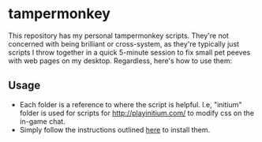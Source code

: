 tampermonkey
============

This repository has my personal tampermonkey scripts. They're not concerned with being brilliant or cross-system, as they're typically just scripts I throw together in a quick 5-minute session to fix small pet peeves with web pages on my desktop. Regardless, here's how to use them:

## Usage

* Each folder is a reference to where the script is helpful. I.e, "initium" folder is used for scripts for http://playinitium.com/ to modify css on the in-game chat.
* Simply follow the instructions outlined [here](http://stackoverflow.com/questions/5258989/manually-adding-a-userscript-to-google-chrome) to install them.
